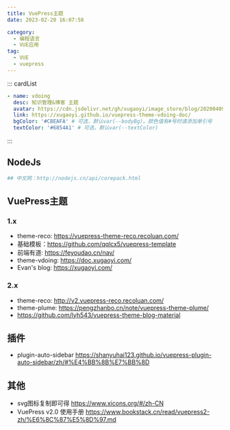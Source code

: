 ```yaml
---
title: VuePress主题
date: 2023-02-20 16:07:58

category: 
  - 编程语言
  - VUE应用
tag: 
  - VUE
  - vuepress
---
```


::: cardList
```yaml
- name: vdoing
  desc: 知识管理&博客 主题
  avatar: https://cdn.jsdelivr.net/gh/xugaoyi/image_store/blog/20200409124835.png 
  link: https://xugaoyi.github.io/vuepress-theme-vdoing-doc/
  bgColor: '#CBEAFA' # 可选，默认var(--bodyBg)。颜色值有#号时请添加单引号
  textColor: '#6854A1' # 可选，默认var(--textColor)
```
:::


## NodeJs

```bash
## 中文网：http://nodejs.cn/api/corepack.html
```

## VuePress主题
### 1.x
- theme-reco: <https://vuepress-theme-reco.recoluan.com/>
- 基础模板：<https://github.com/qqlcx5/vuepress-template>
- 前端有道: <https://feyoudao.cn/nav/>
- theme-vdoing: <https://doc.xugaoyi.com/>
- Evan's blog: <https://xugaoyi.com/>

### 2.x
- theme-reco: <http://v2.vuepress-reco.recoluan.com/>
- theme-plume: <https://pengzhanbo.cn/note/vuepress-theme-plume/>
- <https://github.com/lyh543/vuepress-theme-blog-material>

## 插件
- plugin-auto-sidebar <https://shanyuhai123.github.io/vuepress-plugin-auto-sidebar/zh/#%E4%BB%8B%E7%BB%8D>

## 其他

- svg图标复制即可得 <https://www.xicons.org/#/zh-CN>
- VuePress v2.0 使用手册 <https://www.bookstack.cn/read/vuepress2-zh/%E6%8C%87%E5%8D%97.md>